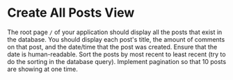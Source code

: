 # Create All Posts View

The root page `/` of your application should display all the posts that exist in the database. You should display each post's title, the amount of comments on that post, and the date/time that the post was created. Ensure that the date is human-readable. Sort the posts by most recent to least recent (try to do the sorting in the database query). Implement pagination so that 10 posts are showing at one time.
